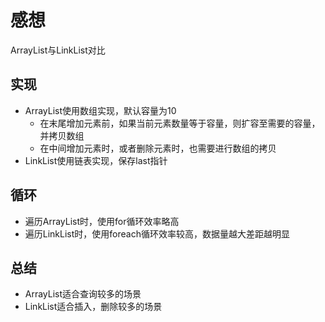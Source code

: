 # 感想

ArrayList与LinkList对比

## 实现

- ArrayList使用数组实现，默认容量为10
  - 在末尾增加元素前，如果当前元素数量等于容量，则扩容至需要的容量，并拷贝数组
  - 在中间增加元素时，或者删除元素时，也需要进行数组的拷贝
- LinkList使用链表实现，保存last指针

## 循环

- 遍历ArrayList时，使用for循环效率略高
- 遍历LinkList时，使用foreach循环效率较高，数据量越大差距越明显

## 总结

- ArrayList适合查询较多的场景
- LinkList适合插入，删除较多的场景

